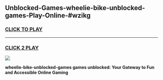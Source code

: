 
## Unblocked-Games-wheelie-bike-unblocked-games-Play-Online-#wzikg
<h3>
<a href="https://premium.freeplayer.one?title=wheelie-bike-unblocked-games&ref=24F">CLICK TO PLAY</a></h3>
<hr>

<h3>
<a href="https://premium.freeplayer.one?title=wheelie-bike-unblocked-games&ref=24F">CLICK 2 PLAY</a>
  
</h3>

<a href="https://premium.freeplayer.one?title=wheelie-bike-unblocked-games&ref=24F/"><img src="https://clearcache.store/games.png"></a>


**wheelie-bike-unblocked-games games unblocked: Your Gateway to Fun and Accessible Online Gaming**
